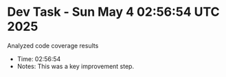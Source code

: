 # Dev Task - Sun May  4 02:56:54 UTC 2025
Analyzed code coverage results
- Time: 02:56:54
- Notes: This was a key improvement step.
